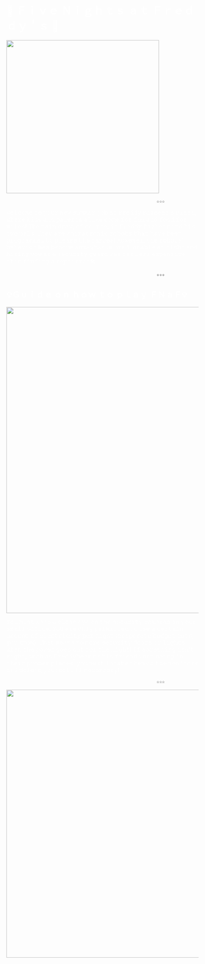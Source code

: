 # <span style="color: white">🐻 Ｆｉｖｅ    Ｎｉｇｈｔｓ    ａｔ    Ｆｒｅｄｄｙ＇ｓ 🍕 </span>

<img src="https://i.pinimg.com/564x/a9/73/8e/a9738e09db5e660a52bb90cba7caa55f.jpg" width="400">
     
                                                           ☆☆☆

 <span style="color: white"> 𝚆𝚎𝚕𝚌𝚘𝚖𝚎 𝚝𝚘 𝚢𝚘𝚞𝚛 𝚗𝚎𝚠 𝚜𝚞𝚖𝚖𝚎𝚛 𝚓𝚘𝚋 𝚊𝚝 𝙵𝚛𝚎𝚍𝚍𝚢 𝙵𝚊𝚣𝚋𝚎𝚊𝚛'𝚜 𝙿𝚒𝚣𝚣𝚊, 𝚠𝚑𝚎𝚛𝚎 𝚔𝚒𝚍𝚜 𝚊𝚗𝚍 𝚙𝚊𝚛𝚎𝚗𝚝𝚜 𝚊𝚕𝚒𝚔𝚎 𝚌𝚘𝚖𝚎 𝚏𝚘𝚛 𝚏𝚞𝚗 𝚊𝚗𝚍 𝚏𝚘𝚘𝚍 𝚏𝚘𝚛 𝚖𝚒𝚕𝚎𝚜! 𝚃𝚑𝚎 𝚖𝚊𝚒𝚗 𝚍𝚛𝚊𝚠, 𝚘𝚏 𝚌𝚘𝚞𝚛𝚜𝚎, 𝚒𝚜 𝙵𝚛𝚎𝚍𝚍𝚢 𝙵𝚊𝚣𝚋𝚎𝚊𝚛 𝚊𝚗𝚍 𝚑𝚒𝚜 𝚝𝚠𝚘 𝚙𝚊𝚕𝚜. 𝚃𝚑𝚎𝚢 𝚊𝚛𝚎 𝚊𝚗𝚒𝚖𝚊𝚝𝚛𝚘𝚗𝚒𝚌 𝚛𝚘𝚋𝚘𝚝𝚜 𝚝𝚑𝚊𝚝 𝚑𝚊𝚟𝚎 𝚋𝚎𝚎𝚗 𝚙𝚛𝚘𝚐𝚛𝚊𝚖𝚖𝚎𝚍 𝚝𝚘 𝚙𝚕𝚎𝚊𝚜𝚎 𝚝𝚑𝚎 𝚖𝚊𝚜𝚜𝚎𝚜! 𝙷𝚘𝚠𝚎𝚟𝚎𝚛, 𝚝𝚑𝚎 𝚛𝚘𝚋𝚘𝚝𝚜' 𝚋𝚎𝚑𝚊𝚟𝚒𝚘𝚛 𝚑𝚊𝚜 𝚋𝚎𝚌𝚘𝚖𝚎 𝚜𝚘𝚖𝚎𝚠𝚑𝚊𝚝 𝚞𝚗𝚙𝚛𝚎𝚍𝚒𝚌𝚝𝚊𝚋𝚕𝚎 𝚊𝚝 𝚗𝚒𝚐𝚑𝚝 𝚊𝚗𝚍 𝚑𝚒𝚛𝚒𝚗𝚐 𝚢𝚘𝚞 𝚊𝚜 𝚊 𝚜𝚎𝚌𝚞𝚛𝚒𝚝𝚢 𝚐𝚞𝚊𝚛𝚍 𝚠𝚊𝚜 𝚏𝚊𝚛 𝚕𝚎𝚜𝚜 𝚎𝚡𝚙𝚎𝚗𝚜𝚒𝚟𝚎 𝚝𝚑𝚊𝚗 𝚏𝚒𝚗𝚍𝚒𝚗𝚐 𝚊 𝚛𝚎𝚙𝚊𝚒𝚛𝚖𝚊𝚗🛠. </span>

                                                           ✧✧✧


## <span style="color: white"> 💡Ｇｕｉｄｅ    ｏｎ    ｈｏｗ    ｔｏ    ｐｌａｙ    ＦＮａＦ💡 </span>

<img src="https://i.imgur.com/7QeAWe6.jpeg" width="800">

 <span style="color: white">𝚈𝚘𝚞 𝚖𝚞𝚜𝚝 𝚔𝚎𝚎𝚙 𝚊 𝚌𝚕𝚘𝚜𝚎 𝚎𝚢𝚎 𝚘𝚗 𝚝𝚑𝚎 𝚜𝚎𝚌𝚞𝚛𝚒𝚝𝚢 𝚌𝚊𝚖𝚎𝚛𝚊𝚜 𝚒𝚗 𝚢𝚘𝚞𝚛 𝚜𝚖𝚊𝚕𝚕 𝚘𝚏𝚏𝚒𝚌𝚎. 𝚈𝚘𝚞 𝚊𝚛𝚎 𝚘𝚗𝚕𝚢 𝚙𝚎𝚛𝚖𝚒𝚝𝚝𝚎𝚍 𝚝𝚘 𝚞𝚜𝚎 𝚊 𝚌𝚎𝚛𝚝𝚊𝚒𝚗 𝚊𝚖𝚘𝚞𝚗𝚝 𝚘𝚏 𝚎𝚕𝚎𝚌𝚝𝚛𝚒𝚌𝚒𝚝𝚢 𝚙𝚎𝚛 𝚗𝚒𝚐𝚑𝚝 (𝚌𝚘𝚛𝚙𝚘𝚛𝚊𝚝𝚎 𝚋𝚞𝚍𝚐𝚎𝚝 𝚌𝚞𝚝𝚜, 𝚢𝚘𝚞 𝚔𝚗𝚘𝚠). 𝚃𝚑𝚊𝚝 𝚖𝚎𝚊𝚗𝚜 𝚗𝚘 𝚖𝚘𝚛𝚎 𝚜𝚎𝚌𝚞𝚛𝚒𝚝𝚢 𝚍𝚘𝚘𝚛𝚜 𝚘𝚛 𝚕𝚒𝚐𝚑𝚝𝚜 𝚠𝚑𝚎𝚗 𝚝𝚑𝚎 𝚙𝚘𝚠𝚎𝚛 𝚐𝚘𝚎𝚜 𝚘𝚞𝚝 𝚏𝚘𝚛 𝚝𝚑𝚎 𝚗𝚒𝚐𝚑𝚝! 𝙸𝚏 𝚜𝚘𝚖𝚎𝚝𝚑𝚒𝚗𝚐 𝚒𝚜𝚗'𝚝 𝚛𝚒𝚐𝚑𝚝, 𝚜𝚞𝚌𝚑 𝚊𝚜 𝙵𝚛𝚎𝚍𝚍𝚢𝚋𝚎𝚊𝚛 𝚘𝚛 𝚑𝚒𝚜 𝚏𝚛𝚒𝚎𝚗𝚍𝚜 𝚗𝚘𝚝 𝚋𝚎𝚒𝚗𝚐 𝚒𝚗 𝚝𝚑𝚎𝚒𝚛 𝚙𝚛𝚘𝚙𝚎𝚛 𝚙𝚕𝚊𝚌𝚎𝚜, 𝚢𝚘𝚞 𝚖𝚞𝚜𝚝 𝚕𝚘𝚌𝚊𝚝𝚎 𝚝𝚑𝚎𝚖 𝚘𝚗 𝚝𝚑𝚎 𝚖𝚘𝚗𝚒𝚝𝚘𝚛𝚜 𝚊𝚗𝚍 𝚍𝚎𝚏𝚎𝚗𝚍 𝚢𝚘𝚞𝚛𝚜𝚎𝚕𝚏 𝚒𝚏 𝚗𝚎𝚌𝚎𝚜𝚜𝚊𝚛𝚢! </span>

                                                           ☆☆☆
                                                           
                                                           
<img src="https://i.pinimg.com/originals/c8/c4/72/c8c4721ddfd105c7b33effea14fe9d03.jpg" width="700">
